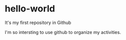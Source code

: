 hello-world
===========

It's my first repository in Github

I'm so intersting to use github to organize my activities.
